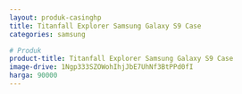 ```yaml
---
layout: produk-casinghp
title: Titanfall Explorer Samsung Galaxy S9 Case
categories: samsung

# Produk
product-title: Titanfall Explorer Samsung Galaxy S9 Case
image-drive: 1Ngp333SZOWohIhjJbE7UhNf3BtPPd0fI
harga: 90000
---
```

